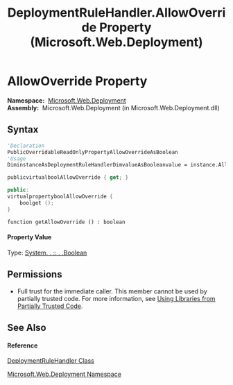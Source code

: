 ﻿---
title: DeploymentRuleHandler.AllowOverride Property  (Microsoft.Web.Deployment)
TOCTitle: AllowOverride Property
ms:assetid: P:Microsoft.Web.Deployment.DeploymentRuleHandler.AllowOverride
ms:mtpsurl: https://msdn.microsoft.com/en-us/library/microsoft.web.deployment.deploymentrulehandler.allowoverride(v=VS.90)
ms:contentKeyID: 22753943
ms.date: 05/02/2012
mtps_version: v=VS.90
f1_keywords:
- Microsoft.Web.Deployment.DeploymentRuleHandler.AllowOverride
- Microsoft.Web.Deployment.DeploymentRuleHandler.get_AllowOverride
dev_langs:
- CSharp
- JScript
- VB
- c++
api_location:
- Microsoft.Web.Deployment.dll
api_name:
- Microsoft.Web.Deployment.DeploymentRuleHandler.AllowOverride
- Microsoft.Web.Deployment.DeploymentRuleHandler.get_AllowOverride
api_type:
- Managed
topic_type:
- apiref
- kbSyntax
product_family_name: VS
ROBOTS: INDEX,FOLLOW
---

# AllowOverride Property

**Namespace:**  [Microsoft.Web.Deployment](microsoft-web-deployment-namespace.md)  
**Assembly:**  Microsoft.Web.Deployment (in Microsoft.Web.Deployment.dll)

## Syntax

``` vb
'Declaration
PublicOverridableReadOnlyPropertyAllowOverrideAsBoolean
'Usage
DiminstanceAsDeploymentRuleHandlerDimvalueAsBooleanvalue = instance.AllowOverride
```

``` csharp
publicvirtualboolAllowOverride { get; }
```

``` c++
public:
virtualpropertyboolAllowOverride {
    boolget ();
}
```

``` jscript
function getAllowOverride () : boolean
```

#### Property Value

Type: [System. . :: . .Boolean](https://msdn.microsoft.com/en-us/library/a28wyd50\(v=vs.90\))  

## Permissions

  - Full trust for the immediate caller. This member cannot be used by partially trusted code. For more information, see [Using Libraries from Partially Trusted Code](https://msdn.microsoft.com/en-us/library/8skskf63\(v=vs.90\)).

## See Also

#### Reference

[DeploymentRuleHandler Class](deploymentrulehandler-class-microsoft-web-deployment.md)

[Microsoft.Web.Deployment Namespace](microsoft-web-deployment-namespace.md)

